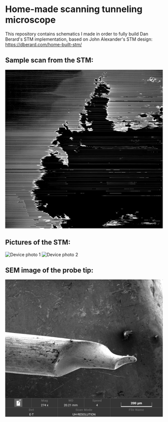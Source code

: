 # Home-made scanning tunneling microscope

This repository contains schematics I made in order to fully build Dan Berard's STM implementation, based on John Alexander's STM design: https://dberard.com/home-built-stm/

## Sample scan from the STM:
![Sample scan](https://github.com/adeboni/scanning-tunneling-microscope/blob/master/Sample%20images/scan7.PNG)

## Pictures of the STM:
![Device photo 1](https://github.com/adeboni/scanning-tunneling-microscope/blob/master/Device%20photos/IMG_20200807_131444.jpg)
![Device photo 2](https://github.com/adeboni/scanning-tunneling-microscope/blob/master/Device%20photos/IMG_20200807_131548.jpg)

## SEM image of the probe tip:
![Tip](https://github.com/adeboni/scanning-tunneling-microscope/blob/master/Device%20photos/tip.jpg)